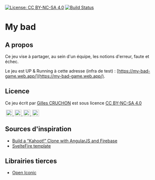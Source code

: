 [![License: CC BY-NC-SA 4.0](https://img.shields.io/badge/License-CC%20BY--NC--SA%204.0-lightgrey.svg)](https://creativecommons.org/licenses/by-nc-sa/4.0/) [![Build Status](https://dev.azure.com/gillescruchon/my-bad/_apis/build/status/gcruchon.my-bad?branchName=main)](https://dev.azure.com/gillescruchon/my-bad/_build/latest?definitionId=1&branchName=main)

# My bad

## A propos

Ce jeu vise à partager, au sein d'un équipe, les notions d'erreur, faute et échec.

Le jeu est UP & Running à cette adresse (infra de test) : [https://my-bad-game.web.app/](https://my-bad-game.web.app/).

## Licence

Ce jeu écrit par [Gilles CRUCHON](https://github.com/gcruchon/) est sous licence [CC BY-NC-SA 4.0](https://creativecommons.org/licenses/by-nc-sa/4.0/)

<p><a href="https://creativecommons.org/licenses/by-nc-sa/4.0/" target="_blanck"><img style="height:22px!important;margin-left:3px;vertical-align:text-bottom;" height="22" src="https://mirrors.creativecommons.org/presskit/icons/cc.svg?ref=chooser-v1" /> <img style="height:22px!important;margin-left:3px;vertical-align:text-bottom;" height="22" src="https://mirrors.creativecommons.org/presskit/icons/by.svg?ref=chooser-v1" /> <img style="height:22px!important;margin-left:3px;vertical-align:text-bottom;" height="22" src="https://mirrors.creativecommons.org/presskit/icons/nc.svg?ref=chooser-v1" /> <img style="height:22px!important;margin-left:3px;vertical-align:text-bottom;" height="22" src="https://mirrors.creativecommons.org/presskit/icons/sa.svg?ref=chooser-v1" /></a></p>

## Sources d'inspiration

- [Build a “Kahoot!” Clone with AngularJS and Firebase](https://medium.com/@rotemtam/build-a-kahoot-clone-with-angularjs-and-firebase-b8b30891d968)
- [SvelteFire template](https://github.com/codediodeio/sveltefire-template)

## Librairies tierces

- [Open Iconic](www.useiconic.com/open)
